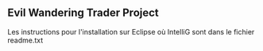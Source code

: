 ## Evil Wandering Trader Project

Les instructions pour l'installation sur Eclipse où IntelliG sont dans le fichier readme.txt
